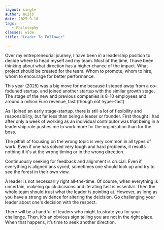 ```yaml
---
layout: single  
author: Huijo  
date: 2025-9-10
tags:
   - Philosophy
classes: wide  
title: "Leader To Follower"

---
```


Over my entrepreneurial journey, I have been in a leadership position to decide where to head myself and my team.
Most of the time, I have been thinking about what direction has a higher chance of the impact.
What project should be created for the team.
Whom to promote, whom to hire, whom to encourage for better performance.

This year (2025) was a big move for me because I steped away from a co-foduned startup, and joined another startup with the similar growth stage.
The stage of the new and previous companies is 8-10 employees and around a million Euro revenue, fast (though not hyper-fast).

As I joined an early stage-startup, there is still a lot of flexibility and responsibility, but far less than being a leader or founder.
First thought I had after only a week of working as an individual contributor was that being in a leadership role pushes me to work more for the orginization than for the boss.

The pitfall of focusing on the wrong topic is very common in all types of work.
Even if one has solved very tough and hard problems, it results nothing if it's at the wrong timing or in the wrong direction.

Continuously seeking for feedback and alignment is crucial.
Even if everything is aligned ans syced, sometimes one should look up and try to see the forest in their own view.

A leader is not necessarily right all-the-time.
Of course, when everything is uncertain, makeing quick dicisions and iterating fast is essential.
Then the whole team should trust what the leader is pointing at.
However, as long as you have a strong evidence for altering the deicision.
Go challenging your leader about one's decision with the respect.

There will be a handful of leaders who might frustrate you for your challenge.
Then, it's an obvious sign telling you are not in the right place.
When that happens, it’s time to seek another direction.